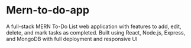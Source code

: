 # Mern-to-do-app
A full-stack MERN To-Do List web application with features to add, edit, delete, and mark tasks as completed. Built using React, Node.js, Express, and MongoDB with full deployment and responsive UI
